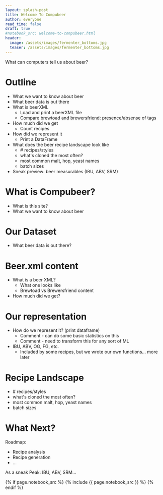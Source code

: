 ```yaml
---
layout: splash-post
title: Welcome To Compubeer
author: everyone
read_time: false
draft: true
#notebook_src: welcome-to-compubeer.html
header:
  image: /assets/images/fermenter_bottoms.jpg
  teaser: /assets/images/fermenter_bottoms.jpg
---
```


What can computers tell us about beer?

# Outline

* What we want to know about beer
* What beer data is out there
* What is beerXML
  * Load and print a beerXML file
  * Compare brewtoad and brewersfriend: presence/absense of tags
* How much did we get
  * Count recipes
* How did we represent it
  * Print a DataFrame  
* What does the beer recipe landscape look like
  * \# recipes/styles
  * what's cloned the most often?
  * most common malt, hop, yeast names
  * batch sizes
* Sneak preview: beer measurables (IBU, ABV, SRM)

# What is Compubeer?

* What is this site?
* What we want to know about beer

# Our Dataset

* What beer data is out there?

# Beer.xml content

* What is a beer XML?
  * What one looks like
  * Brewtoad vs Brewersfriend content
* How much did we get?

# Our representation

* How do we represent it? (print dataframe)
  * Comment - can do some basic statistics on this
  * Comment - need to transform this for any sort of ML
* IBU, ABV, OG, FG, etc.
  * Included by some recipes, but we wrote our own functions... more later


# Recipe Landscape

* \# recipes/styles
* what's cloned the most often?
* most common malt, hop, yeast names
* batch sizes

# What Next?

Roadmap:
* Recipe analysis
* Recipe generation
* ...

As a sneak Peak: IBU, ABV, SRM...

{% if page.notebook_src %}
  {% include {{ page.notebook_src }} %}
{% endif %}
